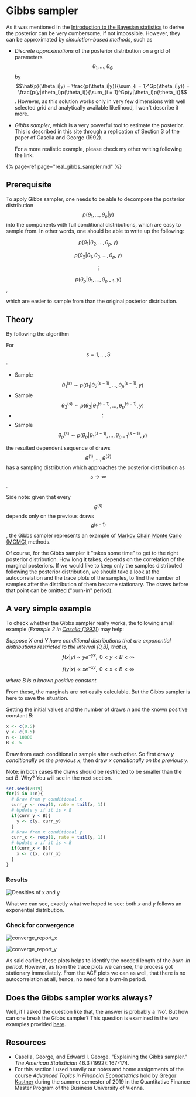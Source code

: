 # Gibbs sampler

As it was mentioned in the [Introduction to the Bayesian statistics](../README.md) to derive the posterior can be very cumbersome, if not impossible. However, they can be approximated by _simulation-based methods_, such as

* _Discrete approximations_ of the posterior distribution on a grid of parameters $${\theta_1, \dots, \theta_G}$$ by $$\hat{p}(\theta_i|y) = \frac{p(\theta_i|y)}{\sum_{i = 1}^Gp(\theta_i|y)} = \frac{p(y|\theta_i)p(\theta_i)}{\sum_{i = 1}^Gp(y|\theta_i)p(\theta_i)}$$. However, as this solution works only in very few dimensions with well selected grid and analytically available likelihood, I won't describe it more.

* _Gibbs sampler_, which is a very powerful tool to estimate the posterior. This is described in this site through a replication of Section 3 of the paper of Casella and George (1992).

  For a more realistic example, please check my other writing following the link:

{% page-ref page="real_gibbs_sampler.md" %}

## Prerequisite

To apply Gibbs sampler, one needs to be able to decompose the posterior distribution $$p(\theta_1, \dots, \theta_p|y)$$ into the components with full conditional distributions, which are easy to sample from.  In other words, one should be able to write up the following:

$$p(\theta_1|\theta_2, \dots, \theta_p,y)$$

$$p(\theta_2|\theta_1,\theta_3, \dots, \theta_p,y)$$

$$\vdots$$

$$p(\theta_p|\theta_1, \dots, \theta_{p-1},y)$$,

which are easier to sample from than the original posterior distribution.

## Theory

By following the algorithm

For $$s = 1, \dots,S$$:

* Sample $$\theta_1^{(s)} \sim p(\theta_1|\theta_2^{(s-1)}, \dots, \theta_p^{(s-1)},y)$$
* Sample $$\theta_2^{(s)} \sim p(\theta_2|\theta_1^{(s-1)}, \dots, \theta_p^{(s-1)},y)$$
* $$\vdots$$
* Sample $$\theta_p^{(s)} \sim p(\theta_p|\theta_1^{(s-1)}, \dots, \theta_{p-1}^{(s-1)},y)$$

the resulted dependent sequence of draws $$\theta^{(1)}, \dots, \theta^{(S)} $$ has a sampling distribution which approaches the posterior distribution as $$s \rightarrow \infty$$.  

Side note: given that every $$\theta^{(s)}$$ depends only on the previous draws $$\theta^{(s-1)}$$, the Gibbs sampler represents an example of [Markov Chain Monte Carlo (MCMC)](https://en.wikipedia.org/wiki/Markov_chain_Monte_Carlo) methods.

Of course, for the Gibbs sampler it "takes some time" to get to the right posterior distribution. How long it takes, depends on the correlation of the marginal posteriors. If we would like to keep only the samples distributed following the posterior distribution, we should take a look at the autocorrelation and the trace plots of the samples, to find the number of samples after the distribution of them became stationary. The draws before that point can be omitted ("burn-in" period).

## A very simple example

To check whether the Gibbs sampler really works, the following small example (_Example 2 in [Casella (1992)](#resources)_) may help:

_Suppose X and Y have conditional distributions that are exponential distributions restricted to the interval (0,B), that is,_
$$f(x | y) \propto ye^{-yx},\text{  } 0<y<B<\infty$$

$$f(y | x) \propto xe^{-xy},\text{  } 0<x<B<\infty$$

_where B is a known positive constant._

From these, the marginals are not easily calculable. But the Gibbs sampler is here to save the situation.

Setting the initial values and the number of draws _n_ and the known positive constant _B_:

```R
x <- c(0.5) 
y <- c(0.5)
n <- 10000
B <- 5
```

Draw from each conditional _n_ sample after each other. So first draw _y conditionally on the previous x_, then draw _x conditionally on the previous y_. 

Note: in both cases the draws should be restricted to be smaller than the set _B_. Why? You will see in the next section.

```R
set.seed(2019)
for(i in 1:n){
  # Draw from y conditional x
  curr_y <- rexp(1, rate = tail(x, 1))
  # Update y if it is < B
  if(curr_y < B){
    y <- c(y, curr_y)
  }
  # Draw from x conditional y
  curr_x <- rexp(1, rate = tail(y, 1))
  # Update x if it is < B
  if(curr_x < B){
    x <- c(x, curr_x)
  }
}
```

### Results

![Densities of x and y](./densities.png)

What we can see, exactly what we hoped to see: both _x_ and _y_ follows an exponential distribution.

### Check for convergence

![converge_report_x](./converge_report_x.png)

![converge_report_y](./converge_report_y.png)

As said earlier, these plots helps to identify the needed length of the _burn-in period_. However, as from the trace plots we can see, the process got stationary immediately. From the ACF plots we can as well, that there is no autocorrelation at all, hence, no need for a burn-in period.

## Does the Gibbs sampler works always?

Well, if I asked the question like that, the answer is probably a 'No'. But how can one break the Gibbs sampler?
This question is examined in the two examples provided [here](./break_sampler_explained.md).

## Resources

* Casella, George, and Edward I. George. "Explaining the Gibbs sampler." *The American Statistician* 46.3 (1992): 167-174.
* For this section I used heavily our notes and home assignments of the course _Advanced Topics in Financial Econometrics_ hold by [Gregor Kastner](https://www.wu.ac.at/statmath/faculty-staff/faculty/gkastner) during the summer semester of 2019 in the Quantitative Finance Master Program of the Business University of Vienna.